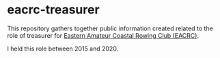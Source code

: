 # eacrc-treasurer

This repository gathers together public information created related to the role of treasurer for [Eastern Amateur Coastal Rowing Club (EACRC)](https://eacrc.wordpress.com/).

I held this role between 2015 and 2020.
